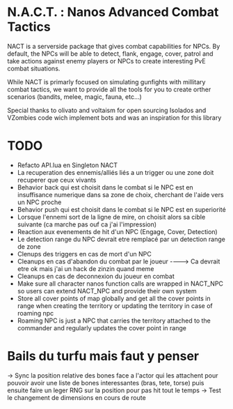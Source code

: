# N.A.C.T. : Nanos Advanced Combat Tactics

NACT is a serverside package that gives combat capabilities for NPCs.
By default, the NPCs will be able to detect, flank, engage, cover, patrol and take actions against enemy players or NPCs to create interesting PvE combat situations.

While NACT is primarly focused on simulating gunfights with millitary combat tactics, we want to provide all the tools for you to create orther scenarios 
(bandits, melee, magic, fauna, etc...)

Special thanks to olivato and voltaism for open sourcing Isolados and VZombies code wich implement bots and was an inspiration for this library

# TODO

- Refacto API.lua en Singleton NACT
- La recuperation des ennemis/alliés liés a un trigger ou une zone doit recuperer que ceux vivants
- Behavior back qui est choisit dans le combat si le NPC est en insuffisance numerique dans sa zone de choix, cherchant de l'aide vers un NPC proche
- Behavior push qui est choisit dans le combat si le NPC est en superiorité
- Lorsque l'ennemi sort de la ligne de mire, on choisit alors sa cible suivante (ca marche pas ouf ca j'ai l'impression)
- Reaction aux evenements de hit d'un NPC (Engage, Cover, Detection)
- Le detection range du NPC devrait etre remplacé par un detection range de zone
- Clenups des triggers en cas de mort d'un NPC
- Cleanups en cas d'abandon du combat par le joueur  ----> Ca devrait etre ok mais j'ai un hack de zinzin quand meme
- Cleanups en cas de deconnexion du joueur en combat
- Make sure all character nanos function calls are wrapped in NACT_NPC so users can extend NACT_NPC and provide their own system
- Store all cover points of map globally and get all the cover points in range when creating the territory or updating the territory in case of roaming npc
- Roaming NPC is just a NPC that carries the territory attached to the commander
and regularly updates the cover point in range

# Bails du turfu mais faut y penser

-> Sync la position relative des bones face a l'actor qui les attachent pour pouvoir avoir une liste de bones interessantes (bras, tete, torse) puis ensuite faire un leger RNG sur la position pour pas hit tout le temps
-> Test le changement de dimensions en cours de route